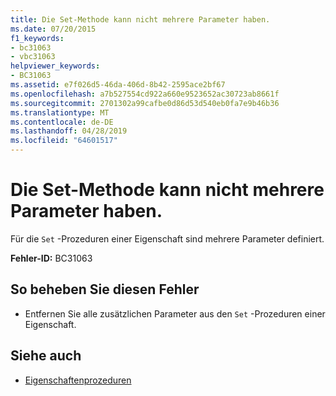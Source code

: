 ```yaml
---
title: Die Set-Methode kann nicht mehrere Parameter haben.
ms.date: 07/20/2015
f1_keywords:
- bc31063
- vbc31063
helpviewer_keywords:
- BC31063
ms.assetid: e7f026d5-46da-406d-8b42-2595ace2bf67
ms.openlocfilehash: a7b527554cd922a660e9523652ac30723ab8661f
ms.sourcegitcommit: 2701302a99cafbe0d86d53d540eb0fa7e9b46b36
ms.translationtype: MT
ms.contentlocale: de-DE
ms.lasthandoff: 04/28/2019
ms.locfileid: "64601517"
---
```

# <a name="set-method-cannot-have-more-than-one-parameter"></a>Die Set-Methode kann nicht mehrere Parameter haben.
Für die `Set` -Prozeduren einer Eigenschaft sind mehrere Parameter definiert.  
  
 **Fehler-ID:** BC31063  
  
## <a name="to-correct-this-error"></a>So beheben Sie diesen Fehler  
  
- Entfernen Sie alle zusätzlichen Parameter aus den `Set` -Prozeduren einer Eigenschaft.  
  
## <a name="see-also"></a>Siehe auch

- [Eigenschaftenprozeduren](../../visual-basic/programming-guide/language-features/procedures/property-procedures.md)
